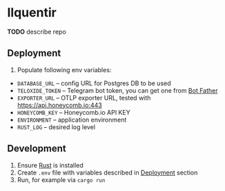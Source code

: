 # Ilquentir

**TODO** describe repo

## Deployment

1. Populate following env variables:
  * `DATABASE_URL` – config URL for Postgres DB to be used
  * `TELOXIDE_TOKEN` – Telegram bot token, you can get one from [Bot Father](https://t.me/BotFather)
  * `EXPORTER_URL` – OTLP exporter URL, tested with https://api.honeycomb.io:443
  * `HONEYCOMB_KEY` – Honeycomb.io API KEY
  * `ENVIRONMENT` – application environment
  * `RUST_LOG` – desired log level

## Development

1. Ensure [Rust](https://rust-lang.org) is installed
2. Create `.env` file with variables described in [Deployment](#deployment) section
3. Run, for example via `cargo run`